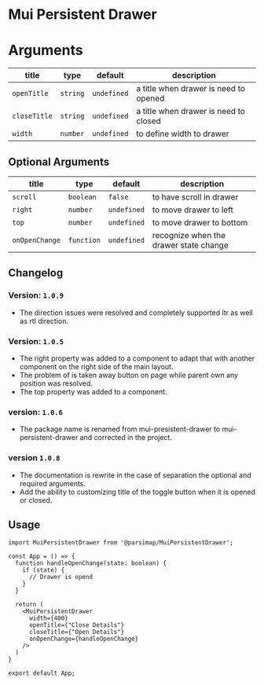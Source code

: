 # Mui Persistent Drawer

# Arguments

| title        | type     | default     | description                           |
|--------------|----------|-------------|---------------------------------------|
| `openTitle`  | `string` | `undefined` | a title when drawer is need to opened |
| `closeTitle` | `string` | `undefined` | a title when drawer is need to closed |
| `width`      | `number` | `undefined` | to define width to drawer             |

## Optional Arguments

| title          | type       | default     | description                            |
|----------------|------------|-------------|----------------------------------------|
| `scroll`       | `boolean`  | `false`     | to have scroll in drawer               |
| `right`        | `number`   | `undefined` | to move drawer to left                 |
| `top`          | `number`   | `undefined` | to move drawer to bottom               |
| `onOpenChange` | `function` | `undefined` | recognize when the drawer state change |

## Changelog

### Version: `1.0.9`

* The direction issues were resolved and completely supported ltr as well as rtl direction.

### Version: `1.0.5`

* The right property was added to a component to adapt that with another component on the right side of the main
  layout.
* The problem of is taken away button on page while parent own any position was resolved.
* The top property was added to a component.

### version: `1.0.6`

* The package name is renamed from mui-presistent-drawer to mui-persistent-drawer and corrected in the project.

### version `1.0.8`

* The documentation is rewrite in the case of separation the optional and required arguments.
* Add the ability to customizing title of the toggle button when it is opened or closed.

## Usage

```tsx
import MuiPersistentDrawer from '@parsimap/MuiPersistentDrawer';

const App = () => {
  function handleOpenChange(state: boolean) {
    if (state) {
      // Drawer is opend 
    }
  }

  return (
    <MuiPersistentDrawer
      width={400}
      openTitle={"Close Details"}
      closeTitle={"Open Details"}
      onOpenChange={handleOpenChange}
    />
  )
}

export default App;
```
